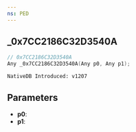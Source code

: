 ```yaml
---
ns: PED
---
```

## _0x7CC2186C32D3540A

```c
// 0x7CC2186C32D3540A
Any _0x7CC2186C32D3540A(Any p0, Any p1);
```

```
NativeDB Introduced: v1207
```

## Parameters
* **p0**:
* **p1**:
